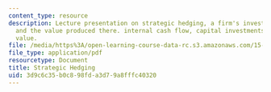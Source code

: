 ```yaml
---
content_type: resource
description: Lecture presentation on strategic hedging, a firm's investment programs
  and the value produced there. internal cash flow, capital investments, and shareholder
  value.
file: /media/https%3A/open-learning-course-data-rc.s3.amazonaws.com/15-997-practice-of-finance-advanced-corporate-risk-management-spring-2009/3d9c6c35b0c898fda3d79a8fffc40320_MIT15_997s09_lec04_3.pdf
file_type: application/pdf
resourcetype: Document
title: Strategic Hedging
uid: 3d9c6c35-b0c8-98fd-a3d7-9a8fffc40320
---
```

